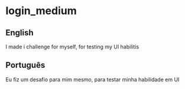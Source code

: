 # login_medium

## English
I made i challenge for myself, for testing my UI habilitis 

## Português
Eu fiz um desafio para mim mesmo, para testar minha habilidade em UI